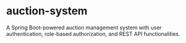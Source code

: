 # auction-system
A Spring Boot-powered auction management system with user authentication, role-based authorization, and REST API functionalities.
